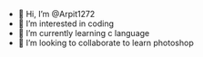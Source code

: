 - 👋 Hi, I’m @Arpit1272
- 👀 I’m interested in coding
- 🌱 I’m currently learning c language
- 💞️ I’m looking to collaborate to learn photoshop

<!---
Arpit1272/Arpit1272 is a ✨ special ✨ repository because its `README.md` (this file) appears on your GitHub profile.
You can click the Preview link to take a look at your changes.
--->
